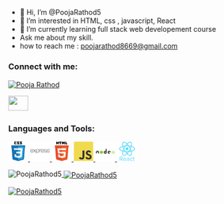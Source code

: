 - 👋 Hi, I’m @PoojaRathod5
- 👀 I’m interested in HTML, css , javascript, React
- 🌱 I’m currently learning full stack web developement course
- Ask me about my skill.
- how to reach me : poojarathod8669@gmail.com 
<h3 align="left">Connect with me:</h3>
<p align="left" ><a href="https://www.linkedin.com/in/pooja-rathod-9a133323b/" target="blank"><img align="center" src="https://raw.githubusercontent.com/rahuldkjain/github-profile-readme-generator/master/src/images/icons/Social/linked-in-alt.svg" alt="Pooja Rathod" height="30" width="40" /></a> 
 </p>
 <p>
 <a href="https://poojarathod5.github.io/" target="blank"> <img  src="https://cdn-icons-png.flaticon.com/512/522/522510.png" height="30" width="40" /> </a>
</p>
 <h3 align="left">Languages and Tools:</h3>
<p align="left"> <a href="https://getbootstrap.com" target="_blank" rel="noreferrer"> 

<img  src="https://raw.githubusercontent.com/devicons/devicon/master/icons/css3/css3-original-wordmark.svg" alt="css3" width="40" height="40"/> </a>
 <a href="https://expressjs.com" target="_blank" rel="noreferrer">
<img src="https://raw.githubusercontent.com/devicons/devicon/master/icons/express/express-original-wordmark.svg" alt="express" width="40" height="40"/> </a>
 <a href="https://www.w3.org/html/" target="_blank" rel="noreferrer">
<img src="https://raw.githubusercontent.com/devicons/devicon/master/icons/html5/html5-original-wordmark.svg" alt="html5" width="40" height="40"/> </a> 
 <a href="https://developer.mozilla.org/en-US/docs/Web/JavaScript" target="_blank" rel="noreferrer">
<img src="https://raw.githubusercontent.com/devicons/devicon/master/icons/javascript/javascript-original.svg" alt="javascript" width="40" height="40"/> </a> 
 <a href="https://www.mongodb.com/" target="_blank" rel="noreferrer">
<img src="https://raw.githubusercontent.com/devicons/devicon/master/icons/nodejs/nodejs-original-wordmark.svg" alt="nodejs" width="40" height="40"/> </a> 
 <a href="https://reactjs.org/" target="_blank" rel="noreferrer">
<img src="https://raw.githubusercontent.com/devicons/devicon/master/icons/react/react-original-wordmark.svg" alt="react" width="40" height="40"/> </a>
 <a href="https://redux.js.org" target="_blank" rel="noreferrer">

<p><img align="left" src="https://github-readme-stats.vercel.app/api/top-langs?username=PoojaRathod5&show_icons=true&locale=en&layout=compact" alt="PoojaRathod5" /></p>
<p>&nbsp;<img align="center" src="https://github-readme-stats.vercel.app/api?username=PoojaRathod5&show_icons=true&locale=en" alt="PoojaRathod5" /></p>
<p><img align="center" src="https://github-readme-streak-stats.herokuapp.com/?user=poojarathod5&" alt="PoojaRathod5" /></p>
